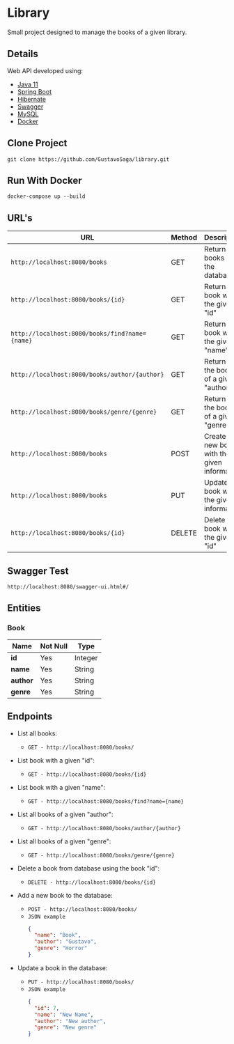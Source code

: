 # Library

Small project designed to manage the books of a given library.

## Details

Web API developed using:

* [Java 11](https://www.java.com/)
* [Spring Boot](https://spring.io/projects/spring-boot)
* [Hibernate](https://hibernate.org/)
* [Swagger](https://swagger.io/)
* [MySQL](https://www.mysql.com/)
* [Docker](https://www.docker.com/)

## Clone Project

    git clone https://github.com/GustavoSaga/library.git
    
## Run With Docker

    docker-compose up --build

## URL's

|  URL      |  Method       | Description   |
|-----------|---------------|---------------|
|`http://localhost:8080/books`                 |GET   |Return all books in the database            |
|`http://localhost:8080/books/{id}`            |GET   |Return the book with the given "id"         |
|`http://localhost:8080/books/find?name={name}`|GET   |Return the book with the given "name"       |
|`http://localhost:8080/books/author/{author}` |GET   |Return all the books of a given "author"    |
|`http://localhost:8080/books/genre/{genre}`   |GET   |Return all the books of a given "genre"     |
|`http://localhost:8080/books`                 |POST  |Create a new book with the given information|
|`http://localhost:8080/books`                 |PUT   |Update a book with the given information    |
|`http://localhost:8080/books/{id}`            |DELETE|Delete the book with the given "id"         |

## Swagger Test

`http://localhost:8080/swagger-ui.html#/`

## Entities

### Book

| Name      | Not Null      | Type          |
|-----------|---------------|---------------|
|**id**     |Yes|Integer|   
|**name**   |Yes|String |
|**author** |Yes|String |
|**genre**  |Yes|String |

## Endpoints

* List all books:
    * `GET - http://localhost:8080/books/`
    
* List book with a given "id":
    * `GET - http://localhost:8080/books/{id}`
    
* List book with a given "name":
    * `GET - http://localhost:8080/books/find?name={name}`
    
* List all books of a given "author":
    * `GET - http://localhost:8080/books/author/{author}`
    
* List all books of a given "genre":
    * `GET - http://localhost:8080/books/genre/{genre}`
    
* Delete a book from database using the book "id":
    * `DELETE - http://localhost:8080/books/{id}`
    
* Add a new book to the database:
    * `POST - http://localhost:8080/books/`
    * `JSON example`
        ```json
      {
          "name": "Book",
          "author": "Gustavo",
          "genre": "Horror"
      }
      
* Update a book in the database:
    * `PUT - http://localhost:8080/books/`
    * `JSON example`
        ```json
      {
          "id": 7,
          "name": "New Name",
          "author": "New author",
          "genre": "New genre"
      }